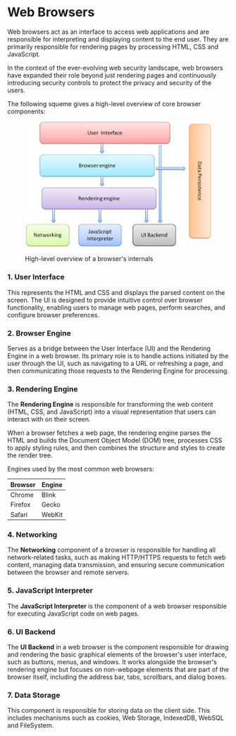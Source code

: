 # Web Browsers

Web browsers act as an interface to access web applications and are responsible for interpreting and displaying content to the end user. They are primarily responsible for rendering pages by processing HTML, CSS and JavaScript.

In the context of the ever-evolving web security landscape, web browsers have expanded their role beyond just rendering pages and continuously introducing security controls to protect the privacy and security of the users.

The following squeme gives a high-level overview of core browser components:

<figure><img src="../../.gitbook/assets/image (1) (1) (1) (1) (1).png" alt=""><figcaption><p>High-level overview of a browser's internals</p></figcaption></figure>

### 1. User Interface

This represents the HTML and CSS and displays the parsed content on the screen. The UI is designed to provide intuitive control over browser functionality, enabling users to manage web pages, perform searches, and configure browser preferences.

### 2. Browser Engine

Serves as a bridge between the User Interface (UI) and the Rendering Engine in a web browser. Its primary role is to handle actions initiated by the user through the UI, such as navigating to a URL or refreshing a page, and then communicating those requests to the Rendering Engine for processing.

### 3. Rendering Engine

The **Rendering Engine** is responsible for transforming the web content (HTML, CSS, and JavaScript) into a visual representation that users can interact with on their screen.&#x20;

When a browser fetches a web page, the rendering engine parses the HTML and builds the Document Object Model (DOM) tree, processes CSS to apply styling rules, and then combines the structure and styles to create the render tree.

Engines used by the most common web browsers:

| Browser | Engine |
| ------- | ------ |
| Chrome  | Blink  |
| Firefox | Gecko  |
| Safari  | WebKit |

### 4. Networking

The **Networking** component of a browser is responsible for handling all network-related tasks, such as making HTTP/HTTPS requests to fetch web content, managing data transmission, and ensuring secure communication between the browser and remote servers.

### 5. JavaScript Interpreter

The **JavaScript Interpreter** is the component of a web browser responsible for executing JavaScript code on web pages.

### 6. UI Backend

The **UI Backend** in a web browser is the component responsible for drawing and rendering the basic graphical elements of the browser's user interface, such as buttons, menus, and windows. It works alongside the browser's rendering engine but focuses on non-webpage elements that are part of the browser itself, including the address bar, tabs, scrollbars, and dialog boxes.

### 7. Data Storage

This component is responsible for storing data on the client side. This includes mechanisms such as cookies, Web Storage, IndexedDB, WebSQL and FileSystem.

